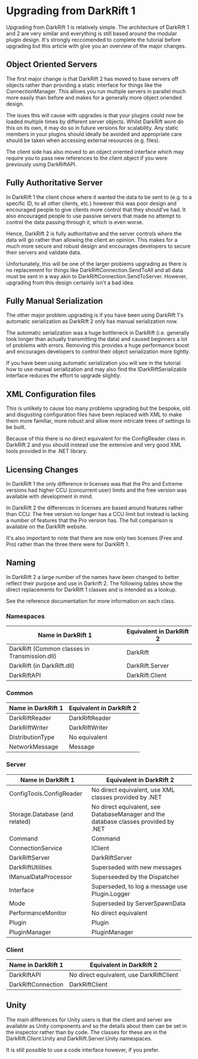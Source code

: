 # Upgrading from DarkRift 1
Upgrading from DarkRift 1 is relatively simple. The architecture of DarkRift 1 and 2 are very similar and everything is still based around the modular plugin design. It's strongly reccomended to complete the tutorial before upgrading but this article with give you an overview of the major changes.

## Object Oriented Servers
The first major change is that DarkRift 2 has moved to base servers off objects rather than providing a static interface for things like the ConnectionManager. This allows you run multiple servers in parallel much more easily than before and makes for a generally more object oriended design.

The isues this will cause with upgrades is that your plugins could now be loaded multiple times by different server objects. Whilst DarkRift wont do this on its own, it may do so in future versions for scalability. Any static members in your plugins should ideally be avoided and appropriate care should be taken when accessing external resources (e.g. files).

The client side has also moved to an object oriented interface which may require you to pass new references to the client object if you were previously using DarkRiftAPI.

## Fully Authoritative Server
In DarkRift 1 the client chose where it wanted the data to be sent to (e.g. to a specific ID, to all other clients, etc.) however this was poor design and encouraged people to give clients more control that they should've had. It also encouraged people to use passive servers that made no attempt to control the data passing through it, which is even worse.

Hence, DarkRift 2 is fully authoritative and the server controls where the data will go rather than allowing the client an opinion. This makes for a much more secure and robust design and encourages developers to secure their servers and validate data.

Unfortunately, this will be one of the larger problems upgrading as there is no replacement for things like DarkRiftConnection.SendToAll and all data must be sent in a way akin to DarkRiftConnection.SendToServer. However, upgrading from this design certainly isn't a bad idea.

## Fully Manual Serialization
The other major problem upgrading is if you have been using DarkRift 1's automatic serialization as DarkRift 2 only has manual serialization now.

The automatic serialization was a huge bottleneck in DarkRift (i.e. generally took longer than actually transmitting the data) and caused beginners a lot of problems with errors. Removing this provides a huge performance boost and encourages developers to control their object serialization more tightly.

If you have been using automatic serialization you will see in the tutorial how to use manual serialization and may also find the IDarkRiftSerializable interface reduces the effort to upgrade slightly.

## XML Configuration files
This is unlikely to cause too many problems upgrading but the bespoke, old and disgusting configuration files have been replaced with XML to make them more familiar, more robust and allow more intricate trees of settings to be built.

Because of this there is no direct equivalent for the ConfigReader class in DarkRift 2 and you should instead use the extensive and very good XML tools provided in the .NET library.

## Licensing Changes
In DarkRift 1 the only difference in licenses was that the Pro and Extreme versions had higher CCU (concurrent user) limits and the free version was available with development in mind.

In DarkRift 2 the differences in licenses are based around features rather than CCU. The free version no longer has a CCU limit but instead is lacking a number of features that the Pro version has. The full comparison is available on the DarkRift website.

It's also important to note that there are now only two licenses (Free and Pro) rather than the three there were for DarkRift 1.

## Naming</title>
In DarkRift 2 a large number of the names have been changed to better reflect their purpose and use in Darkrift 2. The following tables show the direct replacements for DarkRift 1 classes and is intended as a lookup.

See the reference documentation for more information on each class.

### Namespaces
| Name in DarkRift 1 | Equivalent in DarkRift 2 |
|------------------------|------------------------------|
| DarkRift (Common classes in Transmission.dll) | DarkRift |
| DarkRift (in DarkRift.dll) | DarkRift.Server |
| DarkRiftAPI | DarkRift.Client |

### Common
| Name in DarkRift 1 | Equivalent in DarkRift 2 |
|------------------------|------------------------------|
| DarkRiftReader | DarkRiftReader |
| DarkRiftWriter | DarkRiftWriter |
| DistributionType | No equivalent |
| NetworkMessage | Message |

### Server
| Name in DarkRift 1 | Equivalent in DarkRift 2 |
|------------------------|------------------------------|
| ConfigTools.ConfigReader | No direct equivalent, use XML classes provided by .NET
| Storage.Database (and related) | No direct equivalent, see DatabaseManager and the database classes provided by .NET |
| Command | Command |
| ConnectionService | IClient |
| DarkRiftServer | DarkRiftServer |
| DarkRiftUtilities | Superseded with new messages |
| IManualDataProcessor | Superseeded by the Dispatcher |
| Interface | Superseded, to log a message use Plugin.Logger |
| Mode | Superseded by ServerSpawnData |
| PerformanceMonitor | No direct equivalent |
| Plugin | Plugin |
| PluginManager | PluginManager |

### Client
| Name in DarkRift 1 | Equivalent in DarkRift 2 |
|------------------------|------------------------------|
| DarkRiftAPI | No direct equivalent, use DarkRiftClient |
| DarkRiftConnection | DarkRiftClient |

## Unity
The main differences for Unity users is that the client and server are available as Unity components and so the details about them can be set in the inspector rather than by code. The classes for these are in the DarkRift.Client.Unity and DarkRift.Server.Unity namespaces.

It is still possible to use a code interface however, if you prefer.
